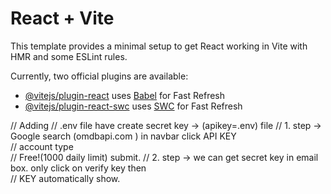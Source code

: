 # React + Vite

This template provides a minimal setup to get React working in Vite with HMR and some ESLint rules.

Currently, two official plugins are available:

- [@vitejs/plugin-react](https://github.com/vitejs/vite-plugin-react/blob/main/packages/plugin-react/README.md) uses [Babel](https://babeljs.io/) for Fast Refresh
- [@vitejs/plugin-react-swc](https://github.com/vitejs/vite-plugin-react-swc) uses [SWC](https://swc.rs/) for Fast Refresh





//   Adding
// .env file have  create   secret key  ->     (apikey=.env) file
// 1. step  ->  Google search  (omdbapi.com )     in navbar click     API KEY  
//              account type      
//              Free!(1000 daily limit)      submit.
// 2. step ->   we can get secret key in email box.       only click on verify key   then     
//              KEY automatically show.